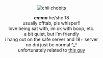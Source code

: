 <p align="center">
  <img src="https://cdn.donmai.us/original/8b/98/__chii_chobits__8b9895e1dc3e2ee1b4ffa689c63bc851.gif"] alt="chii chobits"/>
</p>
<p align="center"> <i><b>emma</b></i> he/she 18<br>
usually offtab, pls whisper!!<br>
love being sat with, im ok with boop, etc.<br>
a bit quiet, but i'm friendly<br>
i hang out on the safe server and 18+ server<br>
no dni just be normal ^_^<br>
  unfortunately related to <a href= "https://rentry.co/shapeofvoice">this guy</a></p>
